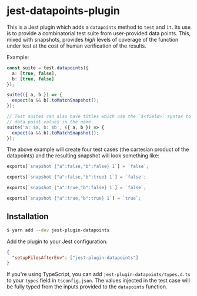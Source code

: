 # jest-datapoints-plugin

This is a Jest plugin which adds a `datapoints` method to `test` and `it`. Its
use is to provide a combinatorial test suite from user-provided data points.
This, mixed with snapshots, provides _high_ levels of coverage of the function
under test at the cost of human verification of the results.

Example:

```ts
const suite = test.datapoints({
  a: [true, false],
  b: [true, false]
});

suite(({ a, b }) => {
  expect(a && b).toMatchSnapshot();
});

// Test suites can also have titles which use the `$<field>` syntax to use
// data point values in the name.
suite('a: $a, b: $b', ({ a, b }) => {
  expect(a && b).toMatchSnapshot();
});
```

The above example will create four test cases (the cartesian product of the
datapoints) and the resulting snapshot will look something like:

```js
exports[`snapshot {"a":false,"b":false} 1`] = `false`;

exports[`snapshot {"a":false,"b":true} 1`] = `false`;

exports[`snapshot {"a":true,"b":false} 1`] = `false`;

exports[`snapshot {"a":true,"b":true} 1`] = `true`;
```

## Installation

```sh
$ yarn add --dev jest-plugin-datapoints
```

Add the plugin to your Jest configuration:

```json
{
  "setupFilesAfterEnv": ["jest-plugin-datapoints"]
}
```

If you're using TypeScript, you can add `jest-plugin-datapoints/types.d.ts` to
your `types` field in `tsconfig.json`. The values injected in the test case
will be fully typed from the inputs provided to the `datapoints` function.
